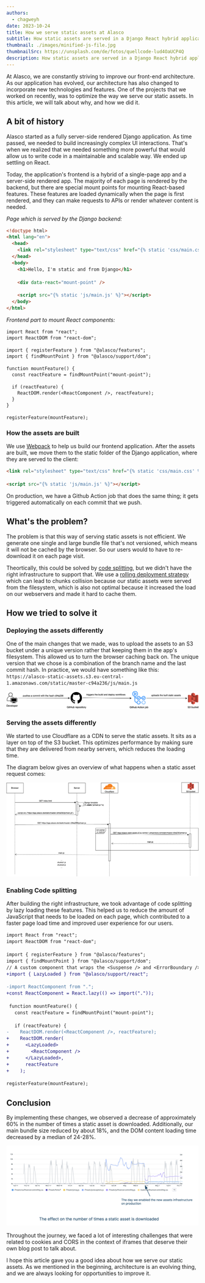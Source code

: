 ```yaml
---
authors:
  - chagweyh
date: 2023-10-24
title: How we serve static assets at Alasco
subtitle: How static assets are served in a Django React hybrid application.
thumbnail: ./images/minified-js-file.jpg
thumbnailSrc: https://unsplash.com/de/fotos/quellcode-lud4OaUCP4Q
description: How static assets are served in a Django React hybrid application.
---
```


At Alasco, we are constantly striving to improve our front-end architecture. As our application has evolved, our architecture has also changed to incorporate new technologies and features. One of the projects that we worked on recently, was to optimize the way we serve our static assets. In this article, we will talk about why, and how we did it.

## A bit of history

Alasco started as a fully server-side rendered Django application. As time passed, we needed to build increasingly complex UI interactions. That's when we realized that we needed something more powerful that would allow us to write code in a maintainable and scalable way. We ended up settling on React.

Today, the application's frontend is a hybrid of a single-page app and a server-side rendered app. The majority of each page is rendered by the backend, but there are special mount points for mounting React-based features. These features are loaded dynamically when the page is first rendered, and they can make requests to APIs or render whatever content is needed.

_Page which is served by the Django backend:_

```html
<!doctype html>
<html lang="en">
  <head>
    <link rel="stylesheet" type="text/css" href="{% static 'css/main.css' %}" />
  </head>
  <body>
    <h1>Hello, I'm static and from Django</h1>

    <div data-react="mount-point" />

    <script src="{% static 'js/main.js' %}"></script>
  </body>
</html>
```

_Frontend part to mount React components:_

```tsx
import React from "react";
import ReactDOM from "react-dom";

import { registerFeature } from "@alasco/features";
import { findMountPoint } from "@alasco/support/dom";

function mountFeature() {
  const reactFeature = findMountPoint("mount-point");

  if (reactFeature) {
    ReactDOM.render(<ReactComponent />, reactFeature);
  }
}

registerFeature(mountFeature);
```

### How the assets are built

We use [Webpack](https://webpack.js.org/) to help us build our frontend application. After the assets are built, we move them to the static folder of the Django application, where they are served to the client:

```html
<link rel="stylesheet" type="text/css" href="{% static 'css/main.css' %}" />

<script src="{% static 'js/main.js' %}"></script>
```

On production, we have a Github Action job that does the same thing; it gets triggered automatically on each commit that we push.

## What's the problem?

The problem is that this way of serving static assets is not efficient. We generate one single and large bundle file that's not versioned, which means it will not be cached by the browser. So our users would to have to re-download it on each page visit.

Theortically, this could be solved by [code splitting](https://developer.mozilla.org/en-US/docs/Glossary/Code_splitting), but we didn't have the right infrastructure to support that. We use a [rolling deployment strategy](https://docs.aws.amazon.com/whitepapers/latest/overview-deployment-options/rolling-deployments.html) which can lead to chunks collision because our static assets were served from the filesystem, which is also not optimal because it increased the load on our webservers and made it hard to cache them.

## How we tried to solve it

### Deploying the assets differently

One of the main changes that we made, was to upload the assets to an S3 bucket under a unique version rather that keeping them in the app's filesystem. This allowed us to turn the browser caching back on. The unique version that we chose is a combination of the branch name and the last commit hash. In practice, we would have something like this: `https://alasco-static-assets.s3.eu-central-1.amazonaws.com/static/master-c94a236/js/main.js`

![The static assets build process](./images/build-process-static-assets.png)

### Serving the assets differently

We started to use Cloudflare as a CDN to serve the static assets. It sits as a layer on top of the S3 bucket. This optimizes performance by making sure that they are delivered from nearby servers, which reduces the loading time.

The diagram below gives an overview of what happens when a static asset request comes:

![The static assets workflow](./images/static-assets-workflow.png)

### Enabling Code splitting

After building the right infrastructure, we took advantage of code splitting by lazy loading these features. This helped us to reduce the amount of JavaScript that needs to be loaded on each page, which contributed to a faster page load time and improved user experience for our users.

```diff
import React from "react";
import ReactDOM from "react-dom";

import { registerFeature } from "@alasco/features";
import { findMountPoint } from "@alasco/support/dom";
// A custom component that wraps the <Suspense /> and <ErrorBoundary /> react components.
+import { LazyLoaded } from "@alasco/support/react";

-import ReactComponent from ".";
+const ReactComponent = React.lazy(() => import("."));

 function mountFeature() {
   const reactFeature = findMountPoint("mount-point");

   if (reactFeature) {
-    ReactDOM.render(<ReactComponent />, reactFeature);
+    ReactDOM.render(
+      <LazyLoaded>
+        <ReactComponent />
+      </LazyLoaded>,
+      reactFeature
+    );

registerFeature(mountFeature);
```

## Conclusion

By implementing these changes, we observed a decrease of approximately 60% in the number of times a static asset is downloaded. Additionally, our main bundle size reduced by about 18%, and the DOM content loading time decreased by a median of 24-28%.

![Resource download per view](./images/resource-download-per-view.png)

Throughout the journey, we faced a lot of interesting challenges that were related to cookies and CORS in the context of iframes that deserve their own blog post to talk about.

I hope this article gave you a good idea about how we serve our static assets. As we mentioned in the beginning, architecture is an evolving thing, and we are always looking for opportunities to improve it.
